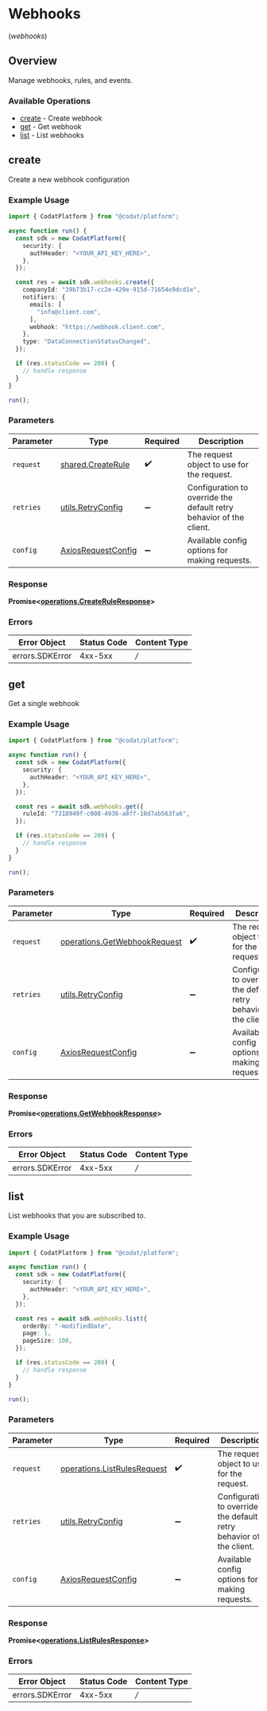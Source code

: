 # Webhooks
(*webhooks*)

## Overview

Manage webhooks, rules, and events.

### Available Operations

* [create](#create) - Create webhook
* [get](#get) - Get webhook
* [list](#list) - List webhooks

## create

Create a new webhook configuration

### Example Usage

```typescript
import { CodatPlatform } from "@codat/platform";

async function run() {
  const sdk = new CodatPlatform({
    security: {
      authHeader: "<YOUR_API_KEY_HERE>",
    },
  });

  const res = await sdk.webhooks.create({
    companyId: "39b73b17-cc2e-429e-915d-71654e9dcd1e",
    notifiers: {
      emails: [
        "info@client.com",
      ],
      webhook: "https://webhook.client.com",
    },
    type: "DataConnectionStatusChanged",
  });

  if (res.statusCode == 200) {
    // handle response
  }
}

run();
```

### Parameters

| Parameter                                                           | Type                                                                | Required                                                            | Description                                                         |
| ------------------------------------------------------------------- | ------------------------------------------------------------------- | ------------------------------------------------------------------- | ------------------------------------------------------------------- |
| `request`                                                           | [shared.CreateRule](../../sdk/models/shared/createrule.md)          | :heavy_check_mark:                                                  | The request object to use for the request.                          |
| `retries`                                                           | [utils.RetryConfig](../../internal/utils/retryconfig.md)            | :heavy_minus_sign:                                                  | Configuration to override the default retry behavior of the client. |
| `config`                                                            | [AxiosRequestConfig](https://axios-http.com/docs/req_config)        | :heavy_minus_sign:                                                  | Available config options for making requests.                       |


### Response

**Promise<[operations.CreateRuleResponse](../../sdk/models/operations/createruleresponse.md)>**
### Errors

| Error Object    | Status Code     | Content Type    |
| --------------- | --------------- | --------------- |
| errors.SDKError | 4xx-5xx         | */*             |

## get

Get a single webhook

### Example Usage

```typescript
import { CodatPlatform } from "@codat/platform";

async function run() {
  const sdk = new CodatPlatform({
    security: {
      authHeader: "<YOUR_API_KEY_HERE>",
    },
  });

  const res = await sdk.webhooks.get({
    ruleId: "7318949f-c008-4936-a8ff-10d7ab563fa6",
  });

  if (res.statusCode == 200) {
    // handle response
  }
}

run();
```

### Parameters

| Parameter                                                                        | Type                                                                             | Required                                                                         | Description                                                                      |
| -------------------------------------------------------------------------------- | -------------------------------------------------------------------------------- | -------------------------------------------------------------------------------- | -------------------------------------------------------------------------------- |
| `request`                                                                        | [operations.GetWebhookRequest](../../sdk/models/operations/getwebhookrequest.md) | :heavy_check_mark:                                                               | The request object to use for the request.                                       |
| `retries`                                                                        | [utils.RetryConfig](../../internal/utils/retryconfig.md)                         | :heavy_minus_sign:                                                               | Configuration to override the default retry behavior of the client.              |
| `config`                                                                         | [AxiosRequestConfig](https://axios-http.com/docs/req_config)                     | :heavy_minus_sign:                                                               | Available config options for making requests.                                    |


### Response

**Promise<[operations.GetWebhookResponse](../../sdk/models/operations/getwebhookresponse.md)>**
### Errors

| Error Object    | Status Code     | Content Type    |
| --------------- | --------------- | --------------- |
| errors.SDKError | 4xx-5xx         | */*             |

## list

List webhooks that you are subscribed to.

### Example Usage

```typescript
import { CodatPlatform } from "@codat/platform";

async function run() {
  const sdk = new CodatPlatform({
    security: {
      authHeader: "<YOUR_API_KEY_HERE>",
    },
  });

  const res = await sdk.webhooks.list({
    orderBy: "-modifiedDate",
    page: 1,
    pageSize: 100,
  });

  if (res.statusCode == 200) {
    // handle response
  }
}

run();
```

### Parameters

| Parameter                                                                      | Type                                                                           | Required                                                                       | Description                                                                    |
| ------------------------------------------------------------------------------ | ------------------------------------------------------------------------------ | ------------------------------------------------------------------------------ | ------------------------------------------------------------------------------ |
| `request`                                                                      | [operations.ListRulesRequest](../../sdk/models/operations/listrulesrequest.md) | :heavy_check_mark:                                                             | The request object to use for the request.                                     |
| `retries`                                                                      | [utils.RetryConfig](../../internal/utils/retryconfig.md)                       | :heavy_minus_sign:                                                             | Configuration to override the default retry behavior of the client.            |
| `config`                                                                       | [AxiosRequestConfig](https://axios-http.com/docs/req_config)                   | :heavy_minus_sign:                                                             | Available config options for making requests.                                  |


### Response

**Promise<[operations.ListRulesResponse](../../sdk/models/operations/listrulesresponse.md)>**
### Errors

| Error Object    | Status Code     | Content Type    |
| --------------- | --------------- | --------------- |
| errors.SDKError | 4xx-5xx         | */*             |
